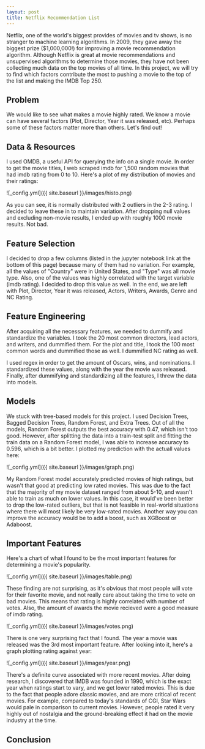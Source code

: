 ```yaml
---
layout: post
title: Netflix Recommendation List
--- 
```


Netflix, one of the world's biggest provides of movies and tv shows, is no stranger to machine learning algorithms. In 2009, they gave away the biggest prize ($1,000,000!) for improving a movie recommendation algorithm. Although Netflix is great at movie recommendations and unsupervised algorithms to determine those movies, they have not been collecting much data on the top movies of all time. In this project, we will try to find which factors contribute the most to pushing a movie to the top of the list and making the IMDB Top 250.

## Problem

We would like to see what makes a movie highly rated. We know a movie can have several factors (Plot, Director, Year it was released, etc). Perhaps some of these factors matter more than others. Let's find out!

## Data & Resources

I used OMDB, a useful API for querying the info on a single movie. In order to get the movie titles, I web scraped imdb for 1,500 random movies that had imdb rating from 0 to 10. Here's a plot of my distribution of movies and their ratings:

![_config.yml]({{ site.baseurl }}/images/histo.png)

As you can see, it is normally distributed with 2 outliers in the 2-3 rating. I decided to leave these in to maintain variation. After dropping null values and excluding non-movie results, I ended up with roughly 1000 movie results. Not bad.

## Feature Selection

I decided to drop a few columns (listed in the jupyter notebook link at the bottom of this page) because many of them had no variation. For example, all the values of "Country" were in United States, and "Type" was all movie type. Also, one of the values was highly correlated with the target variable (imdb rating). I decided to drop this value as well. In the end, we are left with Plot, Director, Year it was released, Actors, Writers, Awards, Genre and NC Rating.

## Feature Engineering

After acquiring all the necessary features, we needed to dummify and standardize the variables. I took the 20 most common directors, lead actors, and writers, and dummified them. For the plot and title, I took the 100 most common words and dummified those as well. I dummified NC rating as well.

I used regex in order to get the amount of Oscars, wins, and nominations. I standardized these values, along with the year the movie was released. Finally, after dummifying and standardizing all the features, I threw the data into models.

## Models

We stuck with tree-based models for this project. I used Decision Trees, Bagged Decision Trees, Random Forest, and Extra Trees. Out of all the models, Random Forest outputs the best accuracy with 0.47, which isn't too good. However, after splitting the data into a train-test split and fitting the train data on a Random Forest model, I was able to increase accuracy to 0.596, which is a bit better. I plotted my prediction with the actuall values here:

![_config.yml]({{ site.baseurl }}/images/graph.png)

My Random Forest model accurately predicted movies of high ratings, but wasn't that good at predicting low rated movies. This was due to the fact that the majority of my movie dataset ranged from about 5-10, and wasn't able to train as much on lower values. In this case, it would've been better to drop the low-rated outliers, but that is not feasible in real-world situations where there will most likely be very low-rated movies. Another way you can improve the accuracy would be to add a boost, such as XGBoost or Adaboost.

## Important Features

Here's a chart of what I found to be the most important features for determining a movie's popularity.

![_config.yml]({{ site.baseurl }}/images/table.png)

These finding are not surprising, as it's obvious that most people will vote for their favorite movie, and not really care about taking the time to vote on bad movies. This means that rating is highly correlated with number of votes. Also, the amount of awards the movie recieved were a good measure of imdb rating.

![_config.yml]({{ site.baseurl }}/images/votes.png)

There is one very surprising fact that I found. The year a movie was released was the 3rd most important feature. After looking into it, here's a graph plotting rating against year:

![_config.yml]({{ site.baseurl }}/images/year.png)

There's a definite curve associated with more recent movies. After doing research, I discovered that IMDB was founded in 1990, which is the exact year when ratings start to vary, and we get lower rated movies. This is due to the fact that people adore classic movies, and are more critical of recent movies. For example, compared to today's standards of CGI, Star Wars would pale in comparison to current movies. However, people rated it very highly out of nostalgia and the ground-breaking effect it had on the movie industry at the time.

## Conclusion



